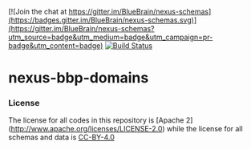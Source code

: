 [![Join the chat at https://gitter.im/BlueBrain/nexus-schemas](https://badges.gitter.im/BlueBrain/nexus-schemas.svg)](https://gitter.im/BlueBrain/nexus-schemas?utm_source=badge&utm_medium=badge&utm_campaign=pr-badge&utm_content=badge)
[![Build Status](https://bbpcode.epfl.ch/ci/buildStatus/icon?job=nexus.sbt.nexus-bbp-domains)](https://bbpcode.epfl.ch/ci/job/nexus.sbt.nexus-bbp-domains)

# nexus-bbp-domains


### License

The license for all codes in this repository is [Apache 2] (http://www.apache.org/licenses/LICENSE-2.0) while the license for all schemas and data is [CC-BY-4.0](https://github.com/BlueBrain/nexus-bbp-domains/blob/master/modules/bbp-atlas/src/main/resources/LICENSE)
